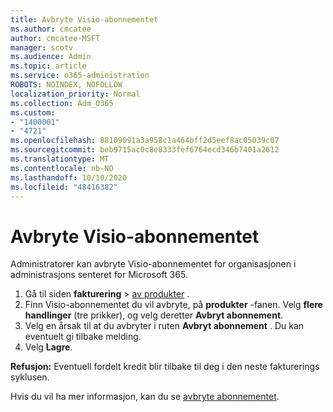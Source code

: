 ```yaml
---
title: Avbryte Visio-abonnementet
ms.author: cmcatee
author: cmcatee-MSFT
manager: scotv
ms.audience: Admin
ms.topic: article
ms.service: o365-administration
ROBOTS: NOINDEX, NOFOLLOW
localization_priority: Normal
ms.collection: Adm_O365
ms.custom:
- "1400001"
- "4721"
ms.openlocfilehash: 88109091a3a958c1a464bff2d5eef8ac05039c07
ms.sourcegitcommit: beb9715ac0c8e8333fef6764ecd346b7401a2612
ms.translationtype: MT
ms.contentlocale: nb-NO
ms.lasthandoff: 10/10/2020
ms.locfileid: "48416382"
---
```

# <a name="cancel-visio-subscription"></a>Avbryte Visio-abonnementet

Administratorer kan avbryte Visio-abonnementet for organisasjonen i administrasjons senteret for Microsoft 365.

1. Gå til siden **fakturering** \> [av produkter](https://go.microsoft.com/fwlink/p/?linkid=842054) .
2. Finn Visio-abonnementet du vil avbryte, på **produkter** -fanen. Velg **flere handlinger** (tre prikker), og velg deretter **Avbryt abonnement**.
3. Velg en årsak til at du avbryter i ruten **Avbryt abonnement** . Du kan eventuelt gi tilbake melding.
4. Velg **Lagre**.

**Refusjon:** Eventuell fordelt kredit blir tilbake til deg i den neste fakturerings syklusen.

Hvis du vil ha mer informasjon, kan du se [avbryte abonnementet](https://docs.microsoft.com/microsoft-365/commerce/subscriptions/cancel-your-subscription).